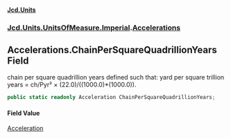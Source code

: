 #### [Jcd.Units](index.md 'index')
### [Jcd.Units.UnitsOfMeasure.Imperial](Jcd.Units.UnitsOfMeasure.Imperial.md 'Jcd.Units.UnitsOfMeasure.Imperial').[Accelerations](Accelerations.md 'Jcd.Units.UnitsOfMeasure.Imperial.Accelerations')

## Accelerations.ChainPerSquareQuadrillionYears Field

chain per square quadrillion years defined such that: yard per square trillion years = ch/Pyr² ×
(22.0)/((1000.0)*(1000.0)).

```csharp
public static readonly Acceleration ChainPerSquareQuadrillionYears;
```

#### Field Value
[Acceleration](Acceleration.md 'Jcd.Units.UnitTypes.Acceleration')
